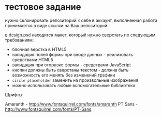 # тестовое задание

нужно склонировать репозиторий к себе в аккаунт, выполненная работа принимается в виде ссылки на Ваш репозиторий

в design.psd находится макет, который нужно сверстать по следующим требованиям:

* блочная верстка в HTML5
* валидация полей формы при вводе данных - реализовать средствами HTML5
* валидация при отправке формы - средствами JavaScript
* кнопки должны быть сверстаны текстом - должна быть возможность его менять без изменений графики
* `circle placeholder` заменить на произвольные изображения
* можно использовать любые вспомогательные библиотеки

Шрифты:

Amaranth - http://www.fontsquirrel.com/fonts/amaranth
PT Sans - http://www.fontsquirrel.com/fonts/PT-Sans
